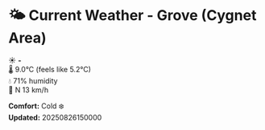 # 🌤️ Current Weather - Grove (Cygnet Area)

☀️ **-**  
🌡️ 9.0°C (feels like 5.2°C)  
💧 71% humidity  
💨 N 13 km/h  

**Comfort:** Cold ❄️  
**Updated:** 20250826150000
